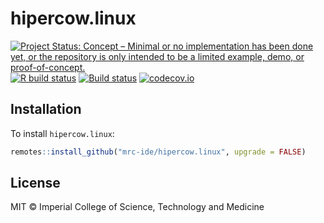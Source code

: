 # hipercow.linux

<!-- badges: start -->
[![Project Status: Concept – Minimal or no implementation has been done yet, or the repository is only intended to be a limited example, demo, or proof-of-concept.](https://www.repostatus.org/badges/latest/concept.svg)](https://www.repostatus.org/#concept)
[![R build status](https://github.com/mrc-ide/hipercow.linux/workflows/R-CMD-check/badge.svg)](https://github.com/mrc-ide/hipercow.linux/actions)
[![Build status]()](https://buildkite.com/mrc-ide/mrcide/hipercow-dot-linux?branch=main)
[![codecov.io](https://codecov.io/github/mrc-ide/hipercow.linux/coverage.svg?branch=main)](https://codecov.io/github/mrc-ide/hipercow.linux?branch=main)
<!-- badges: end -->

## Installation

To install `hipercow.linux`:

```r
remotes::install_github("mrc-ide/hipercow.linux", upgrade = FALSE)
```

## License

MIT © Imperial College of Science, Technology and Medicine
